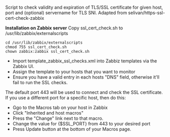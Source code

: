 Script to check validity and expiration of TLS/SSL certificate for given host, port and (optional) servername for TLS SNI.
Adapted from selivan/https-ssl-cert-check-zabbix

**Installation on Zabbix server**
Copy ssl_cert_check.sh to /usr/lib/zabbix/externalscripts
```
cd /usr/lib/zabbix/externalscripts
chmod 755 ssl_cert_check.sh
chown zabbix:zabbix ssl_cert_check.sh
```
* Import template_zabbix_ssl_checks.xml into Zabbiz templates via the Zabbix UI.
* Assign the template to your hosts that you want to monitor
* Ensure you have a valid entry in each hosts "DNS" field, otherwise it'll fail to run the SSL checks.

The default port 443 will be used to connect and check the SSL certificate. If you use a different port for a specific host, then do this:
* Ggo to the Macros tab on your host in Zabbix
* Click "Inherited and host macros"
* Press  the "Change" link next to that macro.
* Change the value for {$SSL_PORT} from 443 to your desired port
* Press Update button at the bottom of your Macros page.
